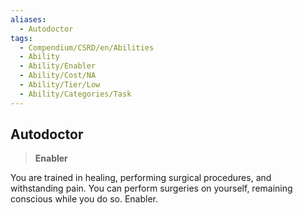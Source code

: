 ```yaml
---
aliases:
  - Autodoctor
tags:
  - Compendium/CSRD/en/Abilities
  - Ability
  - Ability/Enabler
  - Ability/Cost/NA
  - Ability/Tier/Low
  - Ability/Categories/Task
---
```

  
    
## Autodoctor    
>**Enabler**  
    
You are trained in healing, performing surgical procedures, and withstanding pain. You can perform surgeries on yourself, remaining conscious while you do so. Enabler.